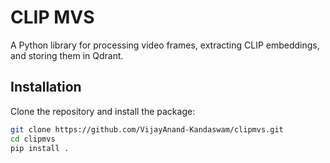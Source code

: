# CLIP MVS

A Python library for processing video frames, extracting CLIP embeddings, and storing them in Qdrant.

## Installation

Clone the repository and install the package:

```bash
git clone https://github.com/VijayAnand-Kandaswam/clipmvs.git
cd clipmvs
pip install .
